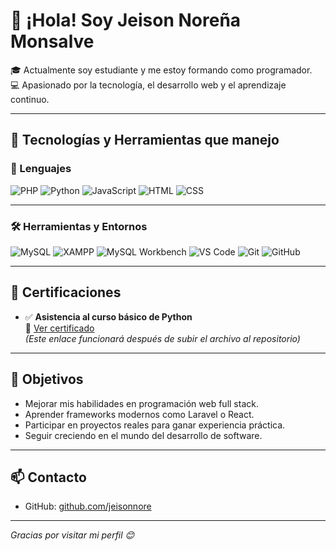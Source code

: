 # 👋 ¡Hola! Soy Jeison Noreña Monsalve

🎓 Actualmente soy estudiante y me estoy formando como programador.  
💻 Apasionado por la tecnología, el desarrollo web y el aprendizaje continuo.

---

## 🚀 Tecnologías y Herramientas que manejo

### 🧠 Lenguajes

![PHP](https://img.shields.io/badge/PHP-777BB4?style=for-the-badge&logo=php&logoColor=white)
![Python](https://img.shields.io/badge/Python-3776AB?style=for-the-badge&logo=python&logoColor=white)
![JavaScript](https://img.shields.io/badge/JavaScript-F7DF1E?style=for-the-badge&logo=javascript&logoColor=black)
![HTML](https://img.shields.io/badge/HTML5-E34F26?style=for-the-badge&logo=html5&logoColor=white)
![CSS](https://img.shields.io/badge/CSS3-1572B6?style=for-the-badge&logo=css3&logoColor=white)

---

### 🛠️ Herramientas y Entornos

![MySQL](https://img.shields.io/badge/MySQL-4479A1?style=for-the-badge&logo=mysql&logoColor=white)
![XAMPP](https://img.shields.io/badge/XAMPP-FB7A24?style=for-the-badge&logo=xampp&logoColor=white)
![MySQL Workbench](https://img.shields.io/badge/MySQL%20Workbench-4479A1?style=for-the-badge&logo=mysql&logoColor=white)
![VS Code](https://img.shields.io/badge/VS%20Code-007ACC?style=for-the-badge&logo=visual-studio-code&logoColor=white)
![Git](https://img.shields.io/badge/Git-F05032?style=for-the-badge&logo=git&logoColor=white)
![GitHub](https://img.shields.io/badge/GitHub-181717?style=for-the-badge&logo=github&logoColor=white)

---

## 📜 Certificaciones

- ✅ **Asistencia al curso básico de Python**  
📄 [Ver certificado](https://github.com/jeisonnore/jeisonnore/blob/main/certificado_python.pdf)  
*(Este enlace funcionará después de subir el archivo al repositorio)*

---

## 📌 Objetivos

- Mejorar mis habilidades en programación web full stack.
- Aprender frameworks modernos como Laravel o React.
- Participar en proyectos reales para ganar experiencia práctica.
- Seguir creciendo en el mundo del desarrollo de software.

---

## 📫 Contacto

- GitHub: [github.com/jeisonnore](https://github.com/jeisonnore)

---

_Gracias por visitar mi perfil 😊_
